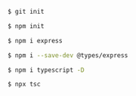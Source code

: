 ``` sh
$ git init
```

``` sh
$ npm init
```

``` sh
$ npm i express
```

``` sh
$ npm i --save-dev @types/express
```

``` sh
$ npm i typescript -D
```

``` sh
$ npx tsc
```



